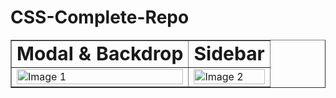 # CSS-Complete-Repo

<table border="1px solid white">
 <tr>
    <td><b style="font-size:30px">Modal & Backdrop</b></td>
    <td><b style="font-size:30px">Sidebar</b></td>
 </tr>
 <tr>
    <td><img style="height:auto;width:100%" src="https://github.com/alpolcaymis/CSS-Complete-Repo/assets/71964088/fae45197-41b0-440d-838b-3f6c141c5b1b" alt="Image 1"></td>
    <td><img style="height:auto;width:100%" src="https://github.com/alpolcaymis/CSS-Complete-Repo/assets/71964088/0d32ba57-509c-44a0-88b5-6fb501e4fadb" alt="Image 2"></td>
 </tr>
</table>


